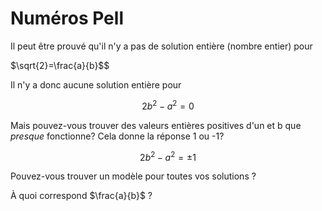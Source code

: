 # Numéros Pell

Il peut être prouvé qu'il n'y a pas de solution entière (nombre entier) pour

$\sqrt{2}=\frac{a}{b}$$

Il n'y a donc aucune solution entière pour

$$2b^2 - a^2 = 0$$

Mais pouvez-vous trouver des valeurs entières positives d'un et b que _presque_ fonctionne? Cela donne la réponse 1 ou -1?

$$2b^2 - a^2 = \pm1$$

Pouvez-vous trouver un modèle pour toutes vos solutions ?

À quoi correspond $\frac{a}{b}$ ?
